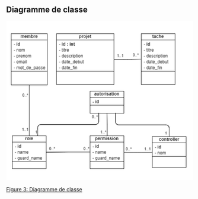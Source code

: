 ## Diagramme de classe
![Alt text](../img/diagramme-classe.png)

[Figure 3: Diagramme de classe](../img/diagramme-classe.png)